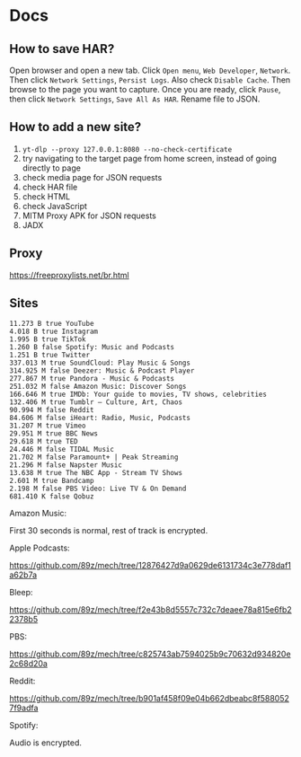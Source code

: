# Docs

## How to save HAR?

Open browser and open a new tab. Click `Open menu`, `Web Developer`, `Network`.
Then click `Network Settings`, `Persist Logs`. Also check `Disable Cache`. Then
browse to the page you want to capture. Once you are ready, click `Pause`, then
click `Network Settings`, `Save All As HAR`. Rename file to JSON.

## How to add a new site?

1. `yt-dlp --proxy 127.0.0.1:8080 --no-check-certificate`
2. try navigating to the target page from home screen, instead of going directly
   to page
3. check media page for JSON requests
4. check HAR file
5. check HTML
6. check JavaScript
7. MITM Proxy APK for JSON requests
8. JADX

## Proxy

https://freeproxylists.net/br.html

## Sites

~~~
11.273 B true YouTube
4.018 B true Instagram
1.995 B true TikTok
1.260 B false Spotify: Music and Podcasts
1.251 B true Twitter
337.013 M true SoundCloud: Play Music & Songs
314.925 M false Deezer: Music & Podcast Player
277.867 M true Pandora - Music & Podcasts
251.032 M false Amazon Music: Discover Songs
166.646 M true IMDb: Your guide to movies, TV shows, celebrities
132.406 M true Tumblr – Culture, Art, Chaos
90.994 M false Reddit
84.606 M false iHeart: Radio, Music, Podcasts
31.207 M true Vimeo
29.951 M true BBC News
29.618 M true TED
24.446 M false TIDAL Music
21.702 M false Paramount+ | Peak Streaming
21.296 M false Napster Music
13.638 M true The NBC App - Stream TV Shows
2.601 M true Bandcamp
2.198 M false PBS Video: Live TV & On Demand
681.410 K false Qobuz
~~~

Amazon Music:

First 30 seconds is normal, rest of track is encrypted.

Apple Podcasts:

https://github.com/89z/mech/tree/12876427d9a0629de6131734c3e778daf1a62b7a

Bleep:

https://github.com/89z/mech/tree/f2e43b8d5557c732c7deaee78a815e6fb22378b5

PBS:

https://github.com/89z/mech/tree/c825743ab7594025b9c70632d934820e2c68d20a

Reddit:

https://github.com/89z/mech/tree/b901af458f09e04b662dbeabc8f5880527f9adfa

Spotify:

Audio is encrypted.

